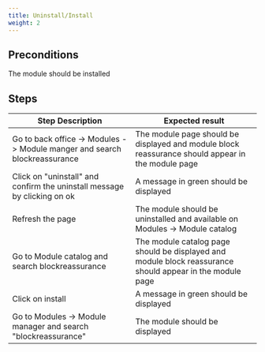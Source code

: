 ```yaml
---
title: Uninstall/Install
weight: 2
---
```


## Preconditions

The module should be installed
## Steps
| Step Description | Expected result |
| ----- | ----- |
| Go to back office -> Modules -> Module manger and search blockreassurance | The module page should be displayed and module block reassurance should appear in the module page |
| Click on "uninstall" and confirm the uninstall message by clicking on ok | A message in green should be displayed |
| Refresh the page | The module should be uninstalled and available on Modules -> Module catalog |
| Go to Module catalog and search blockreassurance | The module catalog page should be displayed and module block reassurance should appear in the module page |
| Click on install | A message in green should be displayed |
| Go to Modules -> Module manager and search "blockreassurance" | The module should be displayed |
